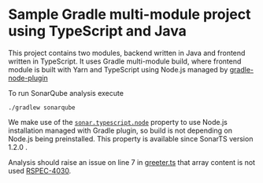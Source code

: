 # Sample Gradle multi-module project using TypeScript and Java 

This project contains two modules, backend written in Java and 
frontend written in TypeScript. It uses Gradle multi-module build, where
frontend module is built with Yarn and TypeScript using Node.js managed by [gradle-node-plugin](https://github.com/srs/gradle-node-plugin)

To run SonarQube analysis execute
```
./gradlew sonarqube 
```

We make use of the [`sonar.typescript.node`](https://github.com/SonarSource/SonarTS-example/blob/gradle-multimodule/example2/ts-frontend/build.gradle#L15) 
property to use Node.js installation managed with Gradle plugin, so build is not depending on Node.js being preinstalled.
This property is available since SonarTS version 1.2.0 .
 
Analysis should raise an issue on line 7 in [greeter.ts](https://github.com/SonarSource/SonarTS-example/blob/gradle-multimodule/example2/ts-frontend/greeter.ts#L7)
that array content is not used [RSPEC-4030](https://rules.sonarsource.com/typescript/RSPEC-4030). 
